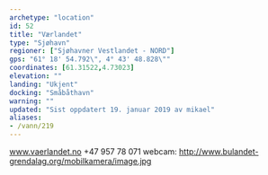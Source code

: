 ```yaml
---
archetype: "location"
id: 52
title: "Værlandet"
type: "Sjøhavn"
regioner: ["Sjøhavner Vestlandet - NORD"]
gps: "61° 18' 54.792\", 4° 43' 48.828\""
coordinates: [61.31522,4.73023]
elevation: ""
landing: "Ukjent"
docking: "Småbåthavn"
warning: ""
updated: "Sist oppdatert 19. januar 2019 av mikael"
aliases:
- /vann/219
---
```


www.vaerlandet.no   +47 957 78 071 webcam: http://www.bulandet-grendalag.org/mobilkamera/image.jpg
